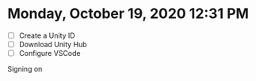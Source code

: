 # Monday, October 19, 2020 12:31 PM
- [ ] Create a Unity ID
- [ ] Download Unity Hub
- [ ] Configure VSCode

Signing on
